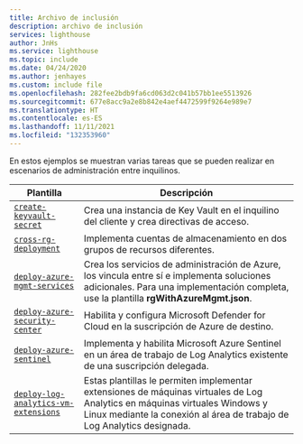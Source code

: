 ```yaml
---
title: Archivo de inclusión
description: archivo de inclusión
services: lighthouse
author: JnHs
ms.service: lighthouse
ms.topic: include
ms.date: 04/24/2020
ms.author: jenhayes
ms.custom: include file
ms.openlocfilehash: 282fee2bdb9fa6cd063d2c041b57bb1ee5513926
ms.sourcegitcommit: 677e8acc9a2e8b842e4aef4472599f9264e989e7
ms.translationtype: HT
ms.contentlocale: es-ES
ms.lasthandoff: 11/11/2021
ms.locfileid: "132353960"
---
```

En estos ejemplos se muestran varias tareas que se pueden realizar en escenarios de administración entre inquilinos.

| **Plantilla** | **Descripción** |
|---------|---------|
| [`create-keyvault-secret`](https://github.com/Azure/Azure-Lighthouse-samples/tree/master/templates/create-keyvault-secret) | Crea una instancia de Key Vault en el inquilino del cliente y crea directivas de acceso.
| [`cross-rg-deployment`](https://github.com/Azure/Azure-Lighthouse-samples/tree/master/templates/cross-rg-deployment) | Implementa cuentas de almacenamiento en dos grupos de recursos diferentes.|
| [`deploy-azure-mgmt-services`](https://github.com/Azure/Azure-Lighthouse-samples/tree/master/templates/deploy-azure-mgmt-services) | Crea los servicios de administración de Azure, los vincula entre sí e implementa soluciones adicionales. Para una implementación completa, use la plantilla **rgWithAzureMgmt.json**. |
| [`deploy-azure-security-center`](https://github.com/Azure/Azure-Lighthouse-samples/tree/master/templates/deploy-azure-security-center) | Habilita y configura Microsoft Defender for Cloud en la suscripción de Azure de destino. |
| [`deploy-azure-sentinel`](https://github.com/Azure/Azure-Lighthouse-samples/tree/master/templates/deploy-azure-sentinel) | Implementa y habilita Microsoft Azure Sentinel en un área de trabajo de Log Analytics existente de una suscripción delegada. |
| [`deploy-log-analytics-vm-extensions`](https://github.com/Azure/Azure-Lighthouse-samples/tree/master/templates/deploy-log-analytics-vm-extensions) | Estas plantillas le permiten implementar extensiones de máquinas virtuales de Log Analytics en máquinas virtuales Windows y Linux mediante la conexión al área de trabajo de Log Analytics designada. |
